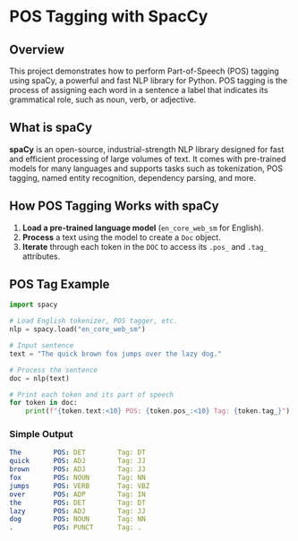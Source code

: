 # POS Tagging with SpacCy

## Overview
This project demonstrates how to perform Part-of-Speech (POS) tagging using spaCy, a powerful and fast NLP library for Python. POS tagging is the process of assigning each word in a sentence a label that indicates its grammatical role, such as noun, verb, or adjective.

## What is spaCy
**spaCy** is an open-source, industrial-strength NLP library designed for fast and efficient processing of large volumes of text. It comes with pre-trained models for many languages and supports tasks such as tokenization, POS tagging, named entity recognition, dependency parsing, and more.

## How POS Tagging Works with spaCy
1. **Load a pre-trained language model** (`en_core_web_sm` for English).
2. **Process** a text using the model to create a `Doc` object.
3. **Iterate** through each token in the `DOC` to access its `.pos_` and `.tag_ ` attributes.

## POS Tag Example
``` python
import spacy

# Load English tokenizer, POS tagger, etc.
nlp = spacy.load("en_core_web_sm")

# Input sentence
text = "The quick brown fox jumps over the lazy dog."

# Process the sentence
doc = nlp(text)

# Print each token and its part of speech
for token in doc:
    print(f"{token.text:<10} POS: {token.pos_:<10} Tag: {token.tag_}")
```

### Simple Output
``` yaml
The        POS: DET        Tag: DT
quick      POS: ADJ        Tag: JJ
brown      POS: ADJ        Tag: JJ
fox        POS: NOUN       Tag: NN
jumps      POS: VERB       Tag: VBZ
over       POS: ADP        Tag: IN
the        POS: DET        Tag: DT
lazy       POS: ADJ        Tag: JJ
dog        POS: NOUN       Tag: NN
.          POS: PUNCT      Tag: .
```
